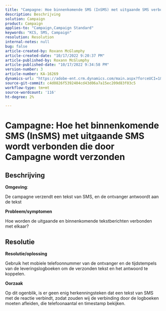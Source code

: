 ```yaml
---
title: "Campagne: Hoe binnenkomende SMS (InSMS) met uitgaande SMS verbonden die door Campaign wordt verzonden zijn"
description: Beschrijving
solution: Campaign
product: Campaign
applies-to: "Campaign,Campaign Standard"
keywords: "KCS, SMS, Campaign"
resolution: Resolution
internal-notes: null
bug: false
article-created-by: Roxann McGlumphy
article-created-date: "10/17/2022 9:20:37 PM"
article-published-by: Roxann McGlumphy
article-published-date: "10/17/2022 9:34:58 PM"
version-number: 3
article-number: KA-16269
dynamics-url: "https://adobe-ent.crm.dynamics.com/main.aspx?forceUCI=1&pagetype=entityrecord&etn=knowledgearticle&id=18fa3e88-614e-ed11-bba2-00224808679b"
source-git-commit: c4d0826f5392404cd43d06a7a15ec209d83f03c5
workflow-type: tm+mt
source-wordcount: '116'
ht-degree: 2%

---
```


# Campagne: Hoe het binnenkomende SMS (InSMS) met uitgaande SMS wordt verbonden die door Campagne wordt verzonden

## Beschrijving


<b>Omgeving</b>:

De campagne verzendt een tekst van SMS, en de ontvanger antwoordt aan de tekst

<b>Probleem/symptomen</b>

Hoe worden de uitgaande en binnenkomende tekstberichten verbonden met elkaar?


## Resolutie


<b>Resolutie/oplossing</b>

Gebruik het mobiele telefoonnummer van de ontvanger en de tijdstempels van de leveringslogboeken om de verzonden tekst en het antwoord te koppelen.

<b>Oorzaak</b>

Op dit ogenblik, is er geen enig herkenningsteken dat een tekst van SMS met de reactie verbindt, zodat zouden wij de verbinding door de logboeken moeten afleiden, die telefoonaantal en timestamp bekijken.


